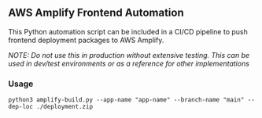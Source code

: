 ## AWS Amplify Frontend Automation
This Python automation script can be included in a CI/CD pipeline to push frontend deployment packages to AWS Amplify.

*NOTE: Do not use this in production without extensive testing. This can be used in dev/test environments or as a reference for other implementations*

### Usage
```
python3 amplify-build.py --app-name "app-name" --branch-name "main" --dep-loc ./deployment.zip
```